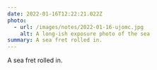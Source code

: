 ```yaml
---
date: 2022-01-16T12:22:21.022Z
photo:
  - url: /images/notes/2022-01-16-ujomc.jpg
    alt: A long-ish exposure photo of the sea
summary: A sea fret rolled in.
---
```

A sea fret rolled in. 
